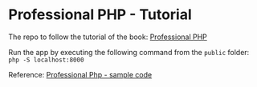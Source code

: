 # Professional PHP - Tutorial
The repo to follow the tutorial of the book: [Professional PHP](https://amzn.to/31rr8S1)

Run the app by executing the following command from the `public` folder: `php -S localhost:8000`

Reference: [Professional Php - sample code](https://github.com/PatrickLouys/professional-php-sample-code)